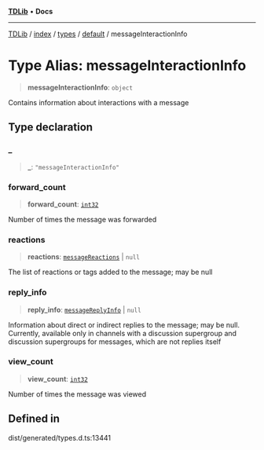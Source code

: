 [**TDLib**](../../../../../../README.md) • **Docs**

***

[TDLib](../../../../../../modules.md) / [index](../../../../../README.md) / [types](../../../README.md) / [default](../README.md) / messageInteractionInfo

# Type Alias: messageInteractionInfo

> **messageInteractionInfo**: `object`

Contains information about interactions with a message

## Type declaration

### \_

> **\_**: `"messageInteractionInfo"`

### forward\_count

> **forward\_count**: [`int32`](int32.md)

Number of times the message was forwarded

### reactions

> **reactions**: [`messageReactions`](messageReactions.md) \| `null`

The list of reactions or tags added to the message; may be null

### reply\_info

> **reply\_info**: [`messageReplyInfo`](messageReplyInfo.md) \| `null`

Information about direct or indirect replies to the message; may be null. Currently, available only in channels with a discussion supergroup and discussion supergroups for messages, which are not replies itself

### view\_count

> **view\_count**: [`int32`](int32.md)

Number of times the message was viewed

## Defined in

dist/generated/types.d.ts:13441
